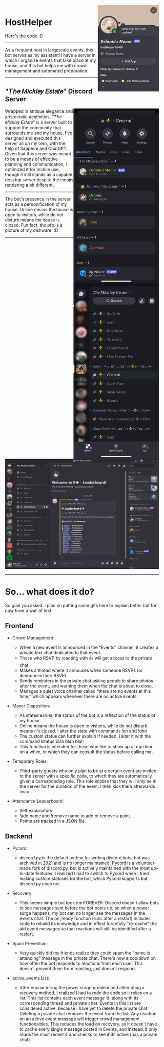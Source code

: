 <img src=images/Profile.jpg alt=Discord Server Screenshot width=200 align=right>

# HostHelper
[Here's the code :D](HostHelper.py)

---
As a frequent host in largescale events, this bot serves as my assistant! I have a server in which I organize events that take place at my house, and this bot helps me with crowd management and automated preparation.

---
## "𝑇ℎ𝑒 𝑀𝑖𝑐𝑘𝑙𝑒𝑦 𝐸𝑠𝑡𝑎𝑡𝑒" Discord Server

<img src=images/MobileMembers.png alt=Discord Server Screenshot width=280 align=right>
<img src=images/MobileMain.png alt=Discord Server Screenshot width=280 align=right>
Wrapped in antique elegance and aristocratic aesthetics, "𝑇ℎ𝑒 𝑀𝑖𝑐𝑘𝑙𝑒𝑦 𝐸𝑠𝑡𝑎𝑡𝑒" is a server built to support the community that surrounds me and my house. I've designed and executed this server all on my own, with the help of Sapphire and ChatGPT. Given that this server was meant to be a means of effective planning and communication, I optimized it for mobile use, though it still stands as a capable desktop server despite the emojis rendering a bit different. 

---
The bot's presence in the server acts as a personification of my house. Online means the house is open to visitors, while do not disturb means the house is closed. Fun fact, the pfp is a picture of my dishware! :D

---

<img src=images/Leaderboard.png alt=Discord Server Screenshot width=1050>

---
# So... what does it do?
So glad you asked. I plan on putting some gifs here to explain better but for now have a wall of text.
## Frontend
- Crowd Management:
  
  - When a new event is announced in the "Events" channel, it creates a private text chat dedicated to that event.
  - Those who RSVP by reacting with 👍 will get access to the private chat.
  - Makes a thread where it annouces when someone RSVPs (or denounces their RSVP).
  - Sends reminders in the private chat asking people to share photos after the event, and warning them when the chat is about to close.
  - Manages a quiet voice channel called “there are no events at this time,” which appears whenever there are no active events.

- Manor Disposition:

  - As stated earlier, the status of the bot is a reflection of the status of my house.
  - Online means the house is open to visitors, while do not disturb means it's closed. I alter the state with commands !on and !dnd
  - The custom status can further explain if needed. I alter it with the command !status blah blah blah
  - This function is intended for those who like to show up at my door on a whim, to which they can consult the status before calling me.

- Temporary Roles:

  - Third-party guests who only plan to be at a certain event are invited to the server with a specific code, to which they are automatically given a corresponding role. This role implies that they will only be in the server for the duration of the event. I then kick them afterwards lmao

- Attendance Leaderboard:

  - Self explanatory.
  - !add name and !remove name to add or remove a point.
  - Points are tracked in a JSON file.
 
## Backend
- Pycord:
 
  - discord.py is the default python for writing discord bots, but was archived in 2021 and is no longer maintained. Pycord is a volunteer-made fork of discord.py, but is actively maintained with the most up-to-date features. I realized I had to switch to Pycord when I tried making custom statuses for the bot, which Pycord supports but discord.py does not.
  
- Recovery:

   - This seems simple but took me FOREVER. Discord doesn't allow bots to see messages sent before the bot boots up, so when a power surge happens, my bot can no longer see the messages in the events chat. The on_ready function (runs after a restart) includes code to rebuild its knowledge and in effect forcefully "re-cache" the old event messages so that reactions will still be identified after a restart.
 
- Spam Prevention:

  - Very quickly did my friends realize they could spam the "name is attending" message in the private chat. There's now a cooldown on how often the bot responds to reactions from each user. This doesn't prevent them from reacting, just doesn't respond.
 
- active_events List:

  - After encountering the power surge problem and attempting a recovery method, I realized I had to redo the code so it relies on a list. This list contains each event message id, along with its corresponding thread and private chat. Events in this list are considered active, because I have yet to delete the private chat. Deleting a private chat removes the event from the list. Any reaction on an active event message will trigger crowd management functionalities. This reduces the load on recovery, as it doesn't have to cache every single message posted in Events, and instead, it only reads the most recent 4 and checks to see if its active (has a private chat).
